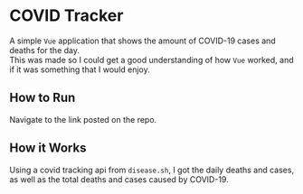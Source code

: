 # COVID Tracker
A simple `Vue` application that shows the amount of COVID-19 cases and deaths for the day.\
This was made so I could get a good understanding of how `Vue` worked, and if it was something that I would enjoy.

## How to Run
Navigate to the link posted on the repo.

## How it Works
Using a covid tracking api from `disease.sh`, I got the daily deaths and cases, as well as the total deaths and cases caused by COVID-19.
